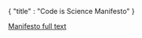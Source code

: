 {
    "title" : "Code is Science Manifesto"
}

[Manifesto full text](https://codeisscience.github.io/manifesto/manifesto)

<!-- TO DO:
 - add links to pledge support as organisation and as individual,
 - plus add links to posters / leaflets  
 - ALTERNATIVELY: Figure out how to just redirect from
   codeisscience.com/manifesto to the manifesto
-->
